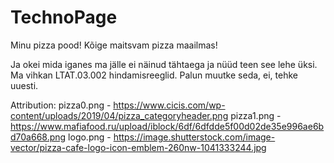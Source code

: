 # TechnoPage

Minu pizza pood! Kõige maitsvam pizza maailmas!

Ja okei mida iganes ma jälle ei näinud tähtaega ja nüüd teen see lehe üksi.
Ma vihkan LTAT.03.002 hindamisreeglid. Palun muutke seda, ei, tehke uuesti.

Attribution:
pizza0.png - https://www.cicis.com/wp-content/uploads/2019/04/pizza_categoryheader.png
pizza1.png - https://www.mafiafood.ru/upload/iblock/6df/6dfdde5f00d02de35e996ae6bd70a668.png
logo.png - https://image.shutterstock.com/image-vector/pizza-cafe-logo-icon-emblem-260nw-1041333244.jpg
